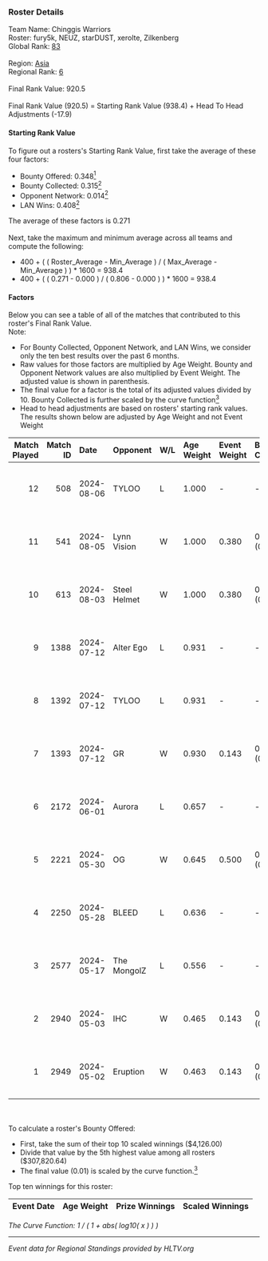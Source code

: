 ### Roster Details<br />
Team Name: Chinggis Warriors<br />
Roster: fury5k, NEUZ, starDUST, xerolte, Zilkenberg<br />
Global Rank: [83](../../standings_global_2024_08_21.md)<br />
<br />
Region: [Asia]( ../../standings_asia_2024_08_21.md)<br />
Regional Rank: [6]( ../../standings_asia_2024_08_21.md)<br />
<br />
Final Rank Value:  920.5<br />
<br />
Final Rank Value (920.5) = Starting Rank Value (938.4) + Head To Head Adjustments (-17.9)<br />

#### Starting Rank Value<br />
To figure out a rosters's Starting Rank Value, first take the average of these four factors:<br />
- Bounty Offered: 0.348[<sup>1</sup>](#table2)
- Bounty Collected: 0.315[<sup>2</sup>](#table1)
- Opponent Network: 0.014[<sup>2</sup>](#table1)
- LAN Wins: 0.408[<sup>2</sup>](#table1)

The average of these factors is 0.271<br />
<br />
Next, take the maximum and minimum average across all teams and compute the following:<br />
- 400 + ( ( Roster_Average - Min_Average ) / ( Max_Average - Min_Average ) ) * 1600 = 938.4
- 400 + ( ( 0.271 - 0.000 ) / ( 0.806 - 0.000 ) ) * 1600 = 938.4


#### Factors<br />
Below you can see a table of all of the matches that contributed to this roster's Final Rank Value.<br />
Note:<br />

- For Bounty Collected, Opponent Network, and LAN Wins, we consider only the ten best results over the past 6 months.
- Raw values for those factors are multiplied by Age Weight. Bounty and Opponent Network values are also multiplied by Event Weight. The adjusted value is shown in parenthesis.
- The final value for a factor is the total of its adjusted values divided by 10. Bounty Collected is further scaled by the curve function[<sup>3</sup>](#curveFunction)
- Head to head adjustments are based on rosters' starting rank values. The results shown below are adjusted by Age Weight and not Event Weight
<span id="table1"></span><br />


| Match Played | Match ID | Date       | Opponent     | W/L | Age Weight | Event Weight | Bounty Collected | Opponent Network | LAN Wins  | H2H Adj. | Roster                                      |
| -: | -: | :- | :- | :- | :- | :- | :- | :- | :- | -: | :- |
|           12 |      508 | 2024-08-06 | TYLOO        | L   | 1.000      | -            | -                | -                | -         |   -13.15 | fury5k, NEUZ, starDUST, xerolte, Zilkenberg |
|           11 |      541 | 2024-08-05 | Lynn Vision  | W   | 1.000      | 0.380        | 0.076 (0.029)    | 0.138 (0.053)    | 1 (1.000) |    18.36 | fury5k, NEUZ, starDUST, xerolte, Zilkenberg |
|           10 |      613 | 2024-08-03 | Steel Helmet | W   | 1.000      | 0.380        | 0.004 (0.002)    | 0.000 (0.000)    | 1 (1.000) |     3.15 | fury5k, NEUZ, starDUST, xerolte, Zilkenberg |
|            9 |     1388 | 2024-07-12 | Alter Ego    | L   | 0.931      | -            | -                | -                | -         |   -26.33 | fury5k, NEUZ, starDUST, xerolte, Zilkenberg |
|            8 |     1392 | 2024-07-12 | TYLOO        | L   | 0.931      | -            | -                | -                | -         |   -14.13 | fury5k, NEUZ, starDUST, xerolte, Zilkenberg |
|            7 |     1393 | 2024-07-12 | GR           | W   | 0.930      | 0.143        | 0.007 (0.001)    | 0.061 (0.008)    | 0 (0.000) |     4.80 | fury5k, NEUZ, starDUST, xerolte, Zilkenberg |
|            6 |     2172 | 2024-06-01 | Aurora       | L   | 0.657      | -            | -                | -                | -         |    -0.87 | fury5k, NEUZ, starDUST, xerolte, Zilkenberg |
|            5 |     2221 | 2024-05-30 | OG           | W   | 0.645      | 0.500        | 0.107 (0.035)    | 0.255 (0.082)    | 1 (0.645) |    11.24 | fury5k, NEUZ, starDUST, xerolte, Zilkenberg |
|            4 |     2250 | 2024-05-28 | BLEED        | L   | 0.636      | -            | -                | -                | -         |    -2.34 | fury5k, NEUZ, starDUST, xerolte, Zilkenberg |
|            3 |     2577 | 2024-05-17 | The MongolZ  | L   | 0.556      | -            | -                | -                | -         |    -0.10 | fury5k, NEUZ, starDUST, xerolte, Zilkenberg |
|            2 |     2940 | 2024-05-03 | IHC          | W   | 0.465      | 0.143        | 0.000 (0.000)    | 0.017 (0.001)    | 1 (0.465) |     0.81 | fury5k, NEUZ, starDUST, xerolte, Zilkenberg |
|            1 |     2949 | 2024-05-02 | Eruption     | W   | 0.463      | 0.143        | 0.000 (0.000)    | 0.000 (0.000)    | 1 (0.463) |     0.68 | fury5k, NEUZ, starDUST, xerolte, Zilkenberg |

<br />
<span id="table2"></span><br />
To calculate a roster's Bounty Offered:<br />

- First, take the sum of their top 10 scaled winnings ($4,126.00)
- Divide that value by the 5th highest value among all rosters ($307,820.64)
- The final value (0.01) is scaled by the curve function.[<sup>3</sup>](#curveFunction)

Top ten winnings for this roster:<br />

| Event Date | Age Weight | Prize Winnings | Scaled Winnings |
| :- | -: | :- | :- |


<span id="curveFunction"></span>_The Curve Function: 1 / ( 1 + abs( log10( x ) ) )_<br />

---
_Event data for Regional Standings provided by HLTV.org_<br />
